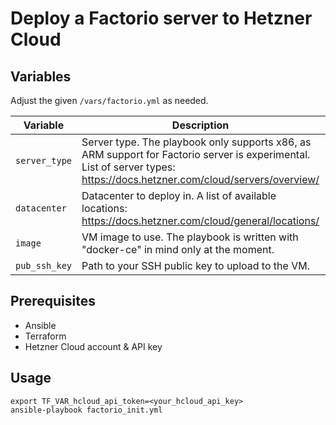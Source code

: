 # Deploy a Factorio server to Hetzner Cloud

## Variables
Adjust the given `/vars/factorio.yml` as needed.

| Variable | Description | Example |
| -------- | ----------- | ------- |
| `server_type` | Server type. The playbook only supports x86, as ARM support for Factorio server is experimental. List of server types: https://docs.hetzner.com/cloud/servers/overview/ | "cx32" |
| `datacenter` | Datacenter to deploy in. A list of available locations: https://docs.hetzner.com/cloud/general/locations/ | "fsn1-dc14" |
| `image` | VM image to use. The playbook is written with "docker-ce" in mind only at the moment. | "docker-ce" |
| `pub_ssh_key` | Path to your SSH public key to upload to the VM. | "~/.ssh/id_rsa.pub" |

## Prerequisites
- Ansible
- Terraform
- Hetzner Cloud account & API key

## Usage
```
export TF_VAR_hcloud_api_token=<your_hcloud_api_key>
ansible-playbook factorio_init.yml
```
